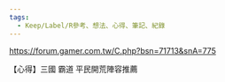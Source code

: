 ```yaml
---
tags:
  - Keep/Label/R參考、想法、心得、筆記、紀錄
---
```


https://forum.gamer.com.tw/C.php?bsn=71713&snA=775

【心得】三國 霸道 平民開荒陣容推薦